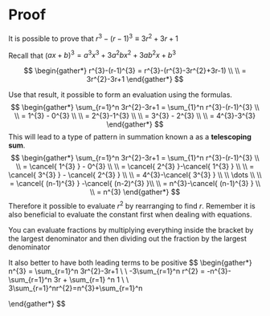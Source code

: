 # Proof
It is possible to prove that $r^{3}-(r-1)^{3} \equiv 3r^{2}+3r+1$

Recall that ($ax+b)^{3} = a^{3}x^{3}+3a^{2}bx^{2}+3ab^{2}x+b^{3}$

$$
\begin{gather*}
r^{3}-(r-1)^{3} = r^{3}-(r^{3}-3r^{2}+3r-1) \\ \\
= 3r^{2}-3r+1
\end{gather*}
$$

Use that result, it possible to form an evaluation using the formulas. 
$$
\begin{gather*}
\sum_{r=1}^n 3r^{2}-3r+1 = \sum_{1}^n r^{3}-(r-1)^{3} \\ \\
= 1^{3} - 0^{3} \\ \\
= 2^{3}-1^{3} \\ \\
= 3^{3} - 2^{3} \\ \\
= 4^{3}-3^{3}
\end{gather*}
$$
This will lead to a type of pattern in summation known a as a **telescoping sum**. 
$$
\begin{gather*}
\sum_{r=1}^n 3r^{2}-3r+1 = \sum_{1}^n r^{3}-(r-1)^{3} \\ \\
= \cancel{ 1^{3} } - 0^{3} \\ \\
= \cancel{ 2^{3} }-\cancel{ 1^{3} } \\ \\
= \cancel{ 3^{3} } - \cancel{ 2^{3} } \\ \\
= 4^{3}-\cancel{ 3^{3} } \\ \\ 
\dots \\ \\
= \cancel{ (n-1)^{3} } -\cancel{ (n-2)^{3} }\\ \\
= n^{3}-\cancel{ (n-1)^{3} } \\ \\
= n^{3}
\end{gather*}
$$
Therefore it possible to evaluate $r^{2}$ by rearranging to find $r$. Remember it is also beneficial to evaluate the constant first when dealing with equations. 

You can evaluate fractions by multiplying everything inside the bracket by the largest denominator and then dividing out the fraction by the largest denominator

It also better to have both leading terms to be positive 
$$
\begin{gather*}
n^{3} = \sum_{r=1}^n 3r^{2}-3r+1 \\ \\
-3\sum_{r=1}^n r^{2} = -n^{3}-\sum_{r=1}^n 3r + \sum_{r=1} ^n 1 \\ \\
3\sum_{r=1}^nr^{2}=n^{3}+\sum_{r=1}^n

\end{gather*}
$$